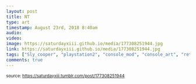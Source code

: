 ```yaml
---
layout: post
title: NT
type: art
timestamp: August 23rd, 2018 8:40am
audio: 
video: 
image: https://saturdayxiii.github.io/media/177308251944.jpg
link: https://saturdayxiii.github.io/media/177308251944.jpg
tags: ["Sly_cooper", "playstation2", "console_mod", "console_art", "retro_games", "art"]
comments: true
---
```

  
<small>source: https://saturdayxiii.tumblr.com/post/177308251944</small>